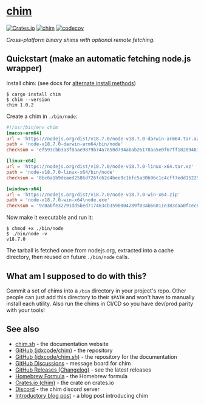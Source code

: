 # [chim](https://chim.sh/)

[![Crates.io](https://img.shields.io/crates/v/chim.svg)](https://crates.io/crates/chim)
[![chim](https://github.com/jdxcode/chim/actions/workflows/chim.yml/badge.svg?branch=main)](https://github.com/jdxcode/chim/actions/workflows/chim.yml)
[![codecov](https://codecov.io/gh/jdxcode/chim/branch/main/graph/badge.svg?token=CWOTCG9F5D)](https://codecov.io/gh/jdxcode/chim)

_Cross-platform binary shims with optional remote fetching._

## Quickstart (make an automatic fetching node.js wrapper)

Install chim: (see docs for [alternate install methods](https://chim.sh/docs/installing/))

```
$ cargo install chim
$ chim --version
chim 1.0.2
```

Create a chim in `./bin/node`:

```toml
#!/usr/bin/env chim
[macos-arm64]
url = 'https://nodejs.org/dist/v18.7.0/node-v18.7.0-darwin-arm64.tar.xz'
path = 'node-v18.7.0-darwin-arm64/bin/node'
checksum = 'ef593cbb3a3f0aae9879b74a7850d794abab26178aa5e0f67ff182894811e6f0'

[linux-x64]
url = 'https://nodejs.org/dist/v18.7.0/node-v18.7.0-linux-x64.tar.xz'
path = 'node-v18.7.0-linux-x64/bin/node'
checksum = '8bc6a1b9deaed2586d726fc62d4bee9c1bfc5a30b96c1c4cff7edd15225a11a2'

[windows-x64]
url = 'https://nodejs.org/dist/v18.7.0/node-v18.7.0-win-x64.zip'
path = 'node-v18.7.0-win-x64\node.exe'
checksum = '9c0abfe32291dd5bed717463cb3590004289f03ab66011e383daa0fcec674683'
```

Now make it executable and run it:

```
$ chmod +x ./bin/node
$ ./bin/node -v
v18.7.0
```

The tarball is fetched once from nodejs.org, extracted into a cache directory, then reused on future `./bin/node` calls.

## What am I supposed to do with this?

Commit a set of chims into a `/bin` directory in your project's repo. Other people can just add this directory to their
`$PATH` and won't have to manually install each utility. Also run the chims in CI/CD so you have dev/prod parity with
your tools!

## See also

* [chim.sh](https://chim.sh/) - the documentation website
* [GitHub (jdxcode/chim)](https://github.com/jdxcode/chim) - the repository
* [GitHub (jdxcode/chim.sh)](https://github.com/jdxcode/chim.sh) - the repository for the documentation
* [GitHub Discussions](https://github.com/jdxcode/chim/discussions) - message board for chim
* [GitHub Releases (Changelog)](https://github.com/jdxcode/chim/releases) - see the latest releases
* [Homebrew Formula](https://github.com/jdxcode/homebrew-tap/blob/main/chim.rb) - the Homebrew formula
* [Crates.io (chim)](https://crates.io/crates/chim) - the crate on crates.io
* [Discord](https://discord.gg/j3KUQj5HsN) - the chim discord server
* [Introductory blog post](https://jdxcode.com/posts/2022-09-04-introducing-chim/) - a blog post introducing chim

